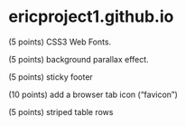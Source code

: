 # ericproject1.github.io

 (5 points) CSS3 Web Fonts. 
 
 (5 points) background parallax effect.
 
 (5 points) sticky footer
 
 (10 points) add a browser tab icon (“favicon”)
 
 (5 points) striped table rows
 